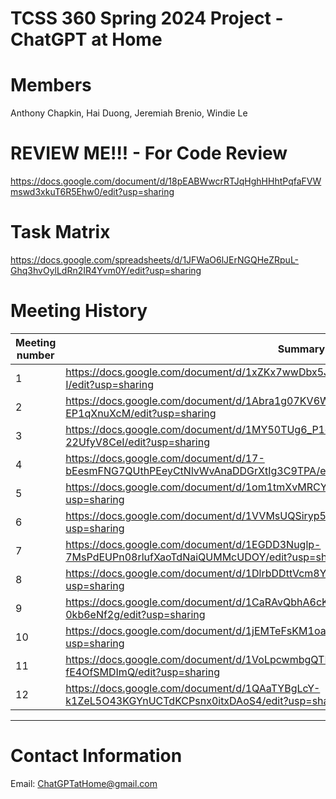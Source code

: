 # TCSS 360 Spring 2024 Project - ChatGPT at Home

# Members

Anthony Chapkin, Hai Duong, Jeremiah Brenio, Windie Le

# REVIEW ME!!! - For Code Review
https://docs.google.com/document/d/18pEABWwcrRTJqHghHHhtPqfaFVWmswd3xkuT6R5Ehw0/edit?usp=sharing

# Task Matrix
https://docs.google.com/spreadsheets/d/1JFWaO6lJErNGQHeZRpuL-Ghq3hvOylLdRn2IR4Yvm0Y/edit?usp=sharing

# Meeting History
| Meeting number | Summary                                                                                          |
|----------------|--------------------------------------------------------------------------------------------------|
| 1              | https://docs.google.com/document/d/1xZKx7wwDbx5J7gVDX9hYspG0jNgAVtNv8lWwbG3rm-I/edit?usp=sharing |
| 2              | https://docs.google.com/document/d/1Abra1g07KV6WZ7nmgzvDAyyVFzCp-SPW-EP1qXnuXcM/edit?usp=sharing |
| 3              | https://docs.google.com/document/d/1MY50TUg6_P1q4zkc_VWoc6TtDpBZDtnI-22UfyV8CeI/edit?usp=sharing |
| 4              | https://docs.google.com/document/d/17-bEesmFNG7QUthPEeyCtNlvWvAnaDDGrXtIg3C9TPA/edit?usp=sharing |
| 5              | https://docs.google.com/document/d/1om1tmXvMRCY4-dOt4vlJstauxQ2l0RwB6IIq3SpFcuA/edit?usp=sharing |
| 6              | https://docs.google.com/document/d/1VVMsUQSiryp5Pysgj8eo_UEXKvOtnbChT_t9Y0b956o/edit?usp=sharing |
| 7              | https://docs.google.com/document/d/1EGDD3Nuglp-7MsPdEUPn08rlufXaoTdNaiQUMMcUDOY/edit?usp=sharing |
| 8              | https://docs.google.com/document/d/1DlrbDDttVcm8Yq_-v3xwnH3nHW5LDVjtY3_fDHZQr7Y/edit?usp=sharing |
| 9		            | https://docs.google.com/document/d/1CaRAvQbhA6cKiD4gCDXBL21vpUoNYqqjO-0kb6eNf2g/edit?usp=sharing |
| 10	            | https://docs.google.com/document/d/1jEMTeFsKM1oaOefGnFnf3H1U4gv4xbKuDmXjad8azjc/edit?usp=sharing |
| 11             | https://docs.google.com/document/d/1VoLpcwmbgQTI3HoBDCbQFIg9vXZjzNM-fE4OfSMDImQ/edit?usp=sharing |
| 12             | https://docs.google.com/document/d/1QAaTYBgLcY-k1ZeL5O43KGYnUCTdKCPsnx0itxDAoS4/edit?usp=sharing |
---

# Contact Information
Email: ChatGPTatHome@gmail.com
